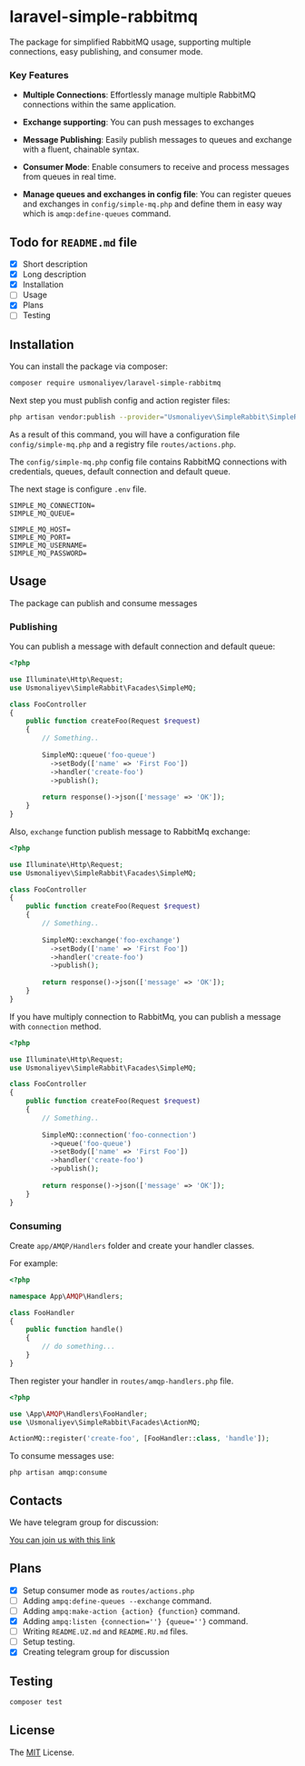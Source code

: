 # laravel-simple-rabbitmq

The package for simplified RabbitMQ usage, supporting multiple connections, easy publishing, and consumer mode.

### Key Features

- **Multiple Connections**: Effortlessly manage multiple RabbitMQ connections within the same application.

- **Exchange supporting**: You can push messages to exchanges

- **Message Publishing**: Easily publish messages to queues and exchange with a fluent, chainable syntax.

- **Consumer Mode**: Enable consumers to receive and process messages from queues in real time.

- **Manage queues and exchanges in config file**: You can register queues and exchanges in `config/simple-mq.php` and
  define them in easy way which is `amqp:define-queues` command.

## Todo for `README.md` file

- [x] Short description
- [x] Long description
- [x] Installation
- [ ] Usage
- [x] Plans
- [ ] Testing

## Installation

You can install the package via composer:

```bash
composer require usmonaliyev/laravel-simple-rabbitmq
```

Next step you must publish config and action register files:

```bash
php artisan vendor:publish --provider="Usmonaliyev\SimpleRabbit\SimpleRabbitMQServiceProvider"
```

As a result of this command, you will have a configuration file `config/simple-mq.php` and a registry file
`routes/actions.php`.

The `config/simple-mq.php` config file contains RabbitMQ connections with credentials, queues, default connection and
default queue.

The next stage is configure `.env` file.

```.dotenv
SIMPLE_MQ_CONNECTION=
SIMPLE_MQ_QUEUE=

SIMPLE_MQ_HOST=
SIMPLE_MQ_PORT=
SIMPLE_MQ_USERNAME=
SIMPLE_MQ_PASSWORD=
```

## Usage

The package can publish and consume messages

### Publishing

You can publish a message with default connection and default queue:

```php
<?php

use Illuminate\Http\Request;
use Usmonaliyev\SimpleRabbit\Facades\SimpleMQ;

class FooController
{
    public function createFoo(Request $request)
    {
        // Something..
        
        SimpleMQ::queue('foo-queue')
          ->setBody(['name' => 'First Foo'])
          ->handler('create-foo')
          ->publish();
          
        return response()->json(['message' => 'OK']);
    }
}
```

Also, `exchange` function publish message to RabbitMq exchange:

```php
<?php

use Illuminate\Http\Request;
use Usmonaliyev\SimpleRabbit\Facades\SimpleMQ;

class FooController
{
    public function createFoo(Request $request)
    {
        // Something..
        
        SimpleMQ::exchange('foo-exchange')
          ->setBody(['name' => 'First Foo'])
          ->handler('create-foo')
          ->publish();
          
        return response()->json(['message' => 'OK']);
    }
}
```

If you have multiply connection to RabbitMq, you can publish a message with `connection` method.

```php
<?php

use Illuminate\Http\Request;
use Usmonaliyev\SimpleRabbit\Facades\SimpleMQ;

class FooController
{
    public function createFoo(Request $request)
    {
        // Something..
        
        SimpleMQ::connection('foo-connection')
          ->queue('foo-queue')
          ->setBody(['name' => 'First Foo'])
          ->handler('create-foo')
          ->publish();
          
        return response()->json(['message' => 'OK']);
    }
}
```

### Consuming

Create `app/AMQP/Handlers` folder and create your handler classes.

For example:

```php
<?php

namespace App\AMQP\Handlers;

class FooHandler
{
    public function handle()
    {
        // do something...
    }
}
```

Then register your handler in `routes/amqp-handlers.php` file.

```php
<?php

use \App\AMQP\Handlers\FooHandler;
use \Usmonaliyev\SimpleRabbit\Facades\ActionMQ;

ActionMQ::register('create-foo', [FooHandler::class, 'handle']);
```

To consume messages use:

```shell
php artisan amqp:consume
```

## Contacts

We have telegram group for discussion:

[You can join us with this link](https://t.me/+P7PlyAdDQAJjM2Fi)

## Plans

- [x] Setup consumer mode as `routes/actions.php`
- [ ] Adding `ampq:define-queues --exchange` command.
- [ ] Adding `ampq:make-action {action} {function}` command.
- [x] Adding `ampq:listen {connection=''} {queue=''}` command.
- [ ] Writing `README.UZ.md` and `README.RU.md` files.
- [ ] Setup testing.
- [x] Creating telegram group for discussion

## Testing

```bash
composer test
```

## License

The [MIT](LICENSE.md) License.